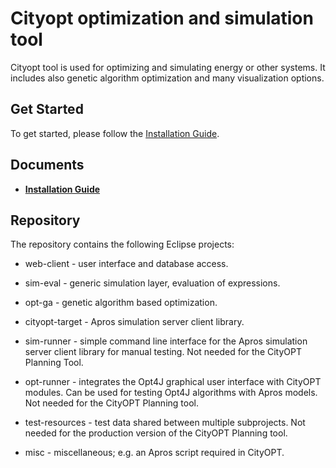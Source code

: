 Cityopt optimization and simulation tool
========================================

Cityopt tool is used for optimizing and simulating energy or other systems. It includes also genetic algorithm optimization and many visualization options.

Get Started
-----------
To get started, please follow the [Installation Guide](https://github.com/Cityopt/cityopt/wiki/Installation-Guide).

Documents
---------
* [**Installation Guide**](https://github.com/Cityopt/cityopt/wiki/Installation-Guide)

Repository
------------
The repository contains the following Eclipse projects:

- web-client - user interface and database access.

- sim-eval - generic simulation layer, evaluation of expressions.

- opt-ga - genetic algorithm based optimization.

- cityopt-target - Apros simulation server client library.

- sim-runner - simple command line interface for the Apros simulation server
  client library for manual testing.  Not needed for the CityOPT Planning
  Tool.

- opt-runner - integrates the Opt4J graphical user interface with CityOPT
  modules.  Can be used for testing Opt4J algorithms with Apros models.
  Not needed for the CityOPT Planning tool.

- test-resources - test data shared between multiple subprojects.
  Not needed for the production version of the CityOPT Planning tool.

- misc - miscellaneous; e.g. an Apros script required in CityOPT.

